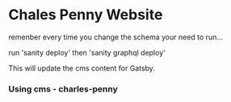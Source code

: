 # Chales Penny Website

remenber every time you change the schema your need to run...

run 'sanity deploy' then 'sanity graphql deploy'

This will update the cms content for Gatsby.

### Using cms - charles-penny
